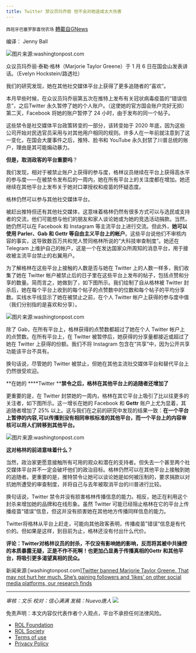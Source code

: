 ```yaml
---
title: Twitter 禁议员玛乔丽 但不会对她造成太大伤害
---
```

`西班牙巴塞罗那喜悦农场` [轉載自GNews](https://gnews.org/zh-hans/1870787/)

编译： Jenny Ball

![](https://assets.gnews.org/wp-content/uploads/2022/01/image-1342.png)图片来源:washingtonpost.com

众议员玛乔丽·泰勒·格林（Marjorie Taylor Greene）于 1 月 6 日在国会山发表讲话。（Evelyn Hockstein/路透社）

我们的研究发现，她在其他社交媒体平台上获得了更多追随者的“喜欢”。

本月早些时候，在众议员玛乔丽第五次在推特上发布有关冠状病毒疫苗的“错误信息”，之后Twitter 永久暂停了她的个人账户。（这使她的官方国会账户完好无损）第二天，Facebook 将她的账户暂停了 24 小时，由于发布的同一个帖子。

这些禁令是社交媒体平台政策转变的一部分，该转变始于 2020 年底，因为这些公司开始对民选官员采用与对其他用户相同的规则。许多人在一年前就注意到了这一变化，在国会大厦事件之后，推特、脸书和 YouTube 永久封禁了川普总统的账户，理由是其可能煽动暴力。

**但是，取消政客的平台重要吗**？

我们发现，相对于被禁止账户上获得的参与度，格林议员继续在平台上获得高水平的参与度——在被禁令发布后的一周内，她在所有平台上的关注度都在增加。她还继续在其他平台上发布关于她对口罩授权和疫苗的怀疑态度。

格林仍然可以参与其他社交媒体平台。

被赶出推特但还有其他社交媒体，这意味着格林仍然有很多方式可以与选民或支持者的交流，他们可能想与他们的朋友和家人谈论她或为她的竞选活动捐款。当然，她仍然可以在 Facebook 和 Instagram 等主流平台上进行交流。但此外，**她可以使用 Parler、Gab 和 Gettr 等自由主义平台上的帐户**。这些平台说他们不审核内容的事实，这导致数百万共和党人赞同格林所说的“大科技审查制度”。她还在 Telegram 上维护自己的帐户，这是一个在发达国家众所周知的消息平台，用于接收被主流平台禁止的右翼用户。

为了解格林在这些平台上接触的人数是否与她在 Twitter 上的人数一样多，我们收集了她在 Twitter 帐户被禁止后的日子里在这些平台上发布的帖子，包括点赞和分享的数量。简而言之，她做到了，如下图所示。我们绘制了自从格林被 Twitter 封杀后，她在每个平台上收到的每个帖子的点赞数中的位数和每个帖子的平均分享数。实线水平线显示了她在被禁止之前，在个人 Twitter 帐户上获得的参与度中值（我们分别指的是喜欢和分享）。

![](https://assets.gnews.org/wp-content/uploads/2022/01/image-1344.png)图片来源:washingtonpost.com

除了 Gab，在所有平台上，格林获得的点赞数都超过了她在个人 Twitter 帐户上的点赞数。在所有平台上，在 Twitter 被暂停后，她获得的分享量都接近或超过了她在 Twitter 上获得的份额。我们不将 Instagram 包含在“共享”中，因为公开共享功能该平台不具有。

换句话说，尽管她的 Twitter 被禁止，但她在其他主流社交媒体平台和替代平台上仍然很受欢迎。

**在她的 ****Twitter ****禁令之后，格林在其他平台上的追随者还增加了**

更重要的是，在 Twitter 封禁她的一周内，格林在其它平台上吸引了比以往更多的关注者，如下图所示。这一增长在她的 Facebook 和 **Gettr** 账户上尤为显着，其追随者增加了 25% 以上。这与我们在之前的研究中发现的结果一致：**在一个平台上暂停的内容,可以传播到没有相同审核标准的其他平台，而一个平台上的内容审核可以将人们转移到其他平台。**

![](https://assets.gnews.org/wp-content/uploads/2022/01/image-1346.png)图片来源:washingtonpost.com

**这对格林的前进意味着什么？**

当然，政治家更愿意接触所有可用的观众和潜在的支持者。但失去一个甚至两个社交媒体平台并不一定会破坏他们的政治目标。格林仍然可以在其他平台上接触到她的追随者。更重要的是，推特禁令让她可以谈论她是如何被压制的，要求捐款以对抗她所遭受的审查制度，并将自己与去年被取消平台的川普进行比较。

换句话说，Twitter 禁令并没有损害格林传播信息的能力。相反，她正在利用这个封杀来增加她的品牌和在线形象。虽然 Twitter 可能已经阻止格林在它的平台上传播疫苗“错误”信息，但这并没有损害她在其他地方传播同样信息的能力。

Twitter将格林从平台上赶走，可能向其他政客表明，传播疫苗”错误”信息是有代价的。但如果是这样，到目前为止，格林还没有付出什么代价。

**评论：Twitter对格林议员的封杀，不仅没有影响她的影响，反而将其被中共操控的本质暴露无疑，正是不作不死啊！也更加凸显勇于传播真相的Gettr 和其他平台，将吸引更多渴望真相的民众。**

新闻来源:[washingtonpost.com][Twitter banned Marjorie Taylor Greene. That may not hurt her much. She’s gaining followers and ‘likes’ on other social media platforms, our research finds](https://www.washingtonpost.com/politics/2022/01/14/greene-social-media-misinformation/)

* * *

*审核：文乐
校对：信心满满
发稿：Nuevo唐人*
![](https://assets.gnews.org/wp-content/uploads/2022/01/GNEWS_CH.-4.jpeg)
 

免责声明：本文内容仅代表作者个人观点，平台不承担任何法律风险。

- [ROL Foundation](https://rolfoundation.org/)
- [ROL Society](https://rolsociety.org/)
- [Terms of use](https://gnews.org/terms-of-use-3/)
- [Privacy Policy](https://gnews.org/privacy-policy/)
